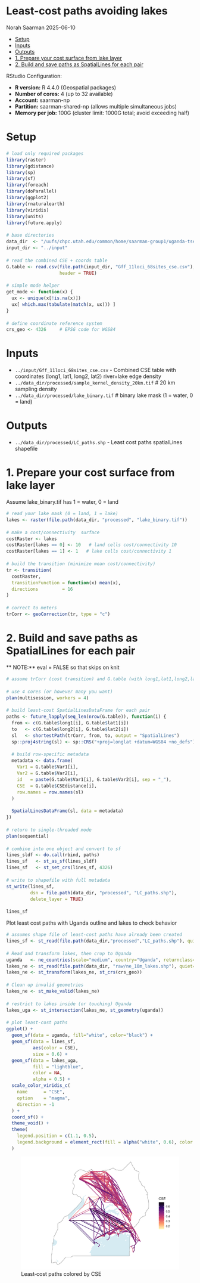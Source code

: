 Least-cost paths avoiding lakes
================
Norah Saarman
2025-06-10

- [Setup](#setup)
- [Inputs](#inputs)
- [Outputs](#outputs)
- [1. Prepare your cost surface from lake
  layer](#1-prepare-your-cost-surface-from-lake-layer)
- [2. Build and save paths as SpatialLines for each
  pair](#2-build-and-save-paths-as-spatiallines-for-each-pair)

RStudio Configuration:  
- **R version:** R 4.4.0 (Geospatial packages)  
- **Number of cores:** 4 (up to 32 available)  
- **Account:** saarman-np  
- **Partition:** saarman-shared-np (allows multiple simultaneous jobs)  
- **Memory per job:** 100G (cluster limit: 1000G total; avoid exceeding
half)

# Setup

``` r
# load only required packages
library(raster)
library(gdistance)
library(sp)
library(sf)
library(foreach)
library(doParallel)
library(ggplot2)
library(rnaturalearth)
library(viridis)
library(units)
library(future.apply)

# base directories
data_dir  <- "/uufs/chpc.utah.edu/common/home/saarman-group1/uganda-tsetse-LG/data"
input_dir <- "../input"

# read the combined CSE + coords table
G.table <- read.csv(file.path(input_dir, "Gff_11loci_68sites_cse.csv"),
                    header = TRUE)

# simple mode helper
get_mode <- function(x) {
  ux <- unique(x[!is.na(x)])
  ux[ which.max(tabulate(match(x, ux))) ]
}

# define coordinate reference system
crs_geo <- 4326     # EPSG code for WGS84
```

# Inputs

- `../input/Gff_11loci_68sites_cse.csv` - Combined CSE table with
  coordinates (long1, lat1, long2, lat2) river+lake edge density
- `../data_dir/processed/sample_kernel_density_20km.tif` \# 20 km
  sampling density
- `../data_dir/processed/lake_binary.tif` \# binary lake mask (1 =
  water, 0 = land)

# Outputs

- `../data_dir/processed/LC_paths.shp` - Least cost paths spatialLines
  shapefile

# 1. Prepare your cost surface from lake layer

Assume lake_binary.tif has 1 = water, 0 = land

``` r
# read your lake mask (0 = land, 1 = lake)
lakes <- raster(file.path(data_dir, "processed", "lake_binary.tif"))

# make a cost/connectivity  surface
costRaster <- lakes
costRaster[lakes == 0] <- 10   # land cells cost/connectivity 10
costRaster[lakes == 1] <- 1   # lake cells cost/connectivity 1

# build the transition (minimize mean cost/connectivity)
tr <- transition(
  costRaster,
  transitionFunction = function(x) mean(x),
  directions         = 16
)

# correct to meters
trCorr <- geoCorrection(tr, type = "c")
```

# 2. Build and save paths as SpatialLines for each pair

\*\* NOTE:\*\* eval = FALSE so that skips on knit

``` r
# assume trCorr (cost transition) and G.table (with long1,lat1,long2,lat2,CSEdistance) exist

# use 4 cores (or however many you want)
plan(multisession, workers = 4)

# build least-cost SpatialLinesDataFrame for each pair
paths <- future_lapply(seq_len(nrow(G.table)), function(i) {
  from <- c(G.table$long1[i], G.table$lat1[i])
  to   <- c(G.table$long2[i], G.table$lat2[i])
  sl   <- shortestPath(trCorr, from, to, output = "SpatialLines")
  sp::proj4string(sl) <- sp::CRS("+proj=longlat +datum=WGS84 +no_defs")

  # build row-specific metadata
  metadata <- data.frame(
    Var1 = G.table$Var1[i],
    Var2 = G.table$Var2[i],
    id   = paste(G.table$Var1[i], G.table$Var2[i], sep = "_"),
    CSE  = G.table$CSEdistance[i],
    row.names = row.names(sl)
  )

  SpatialLinesDataFrame(sl, data = metadata)
})

# return to single-threaded mode
plan(sequential)

# combine into one object and convert to sf
lines_sldf <- do.call(rbind, paths)
lines_sf   <- st_as_sf(lines_sldf)
lines_sf   <- st_set_crs(lines_sf, 4326)

# write to shapefile with full metadata
st_write(lines_sf,
         dsn = file.path(data_dir, "processed", "LC_paths.shp"),
         delete_layer = TRUE)

lines_sf
```

Plot least cost paths with Uganda outline and lakes to check behavior

``` r
# assumes shape file of least-cost paths have already been created
lines_sf <- st_read(file.path(data_dir,"processed","LC_paths.shp"), quiet=TRUE)

# Read and transform lakes, then crop to Uganda
uganda   <- ne_countries(scale="medium", country="Uganda", returnclass="sf")
lakes_ne <- st_read(file.path(data_dir, "raw/ne_10m_lakes.shp"), quiet=TRUE)
lakes_ne <- st_transform(lakes_ne, st_crs(crs_geo))

# Clean up invalid geometries
lakes_ne <- st_make_valid(lakes_ne)

# restrict to lakes inside (or touching) Uganda
lakes_uga <- st_intersection(lakes_ne, st_geometry(uganda))

# plot least‐cost paths
ggplot() +
  geom_sf(data = uganda, fill="white", color="black") +
  geom_sf(data = lines_sf,
          aes(color = CSE),
          size = 0.6) +
  geom_sf(data = lakes_uga,
          fill = "lightblue",
          color = NA,
          alpha = 0.5) +
  scale_color_viridis_c(
    name      = "CSE",
    option    = "magma",
    direction = -1
  ) +
  coord_sf() +
  theme_void() +
  theme(
    legend.position = c(1.1, 0.5),
    legend.background = element_rect(fill = alpha("white", 0.6), color = NA)
  )
```

<figure>
<img
src="03_least-cost-lakes_files/figure-gfm/plot_least_cost_paths-1.png"
alt="Least‐cost paths colored by CSE" />
<figcaption aria-hidden="true">Least‐cost paths colored by
CSE</figcaption>
</figure>
